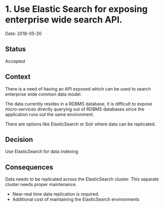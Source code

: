 # 1. Use Elastic Search for exposing enterprise wide search API.

Date: 2018-05-20

## Status

Accepted

## Context

There is a need of having an API exposed which can be used to search enterprise wide common data model.

The data currently resides in a RDBMS database, it is difficult to expose micro-services directly querying out of RDBMS databases since the application runs out the same environment. 

There are options like ElasticSearch or Solr where data can be replicated.  

## Decision

Use ElasticSearch for data indexing

## Consequences

Data needs to be replicated across the ElasticSearch cluster. This separate cluster needs proper maintenance. 

 * Near-real time data replication is required.
 * Additional cost of maintaining the ElasticSearch environments

